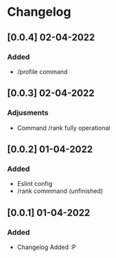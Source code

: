 # Changelog

## [0.0.4] 02-04-2022
### Added
- /profile command
## [0.0.3] 02-04-2022

### Adjusments
- Command /rank fully operational
## [0.0.2] 01-04-2022
### Added
- Eslint config
- /rank commmand (unfinished)

## [0.0.1] 01-04-2022

### Added
- Changelog Added :P